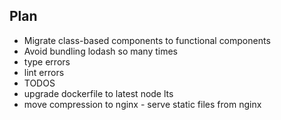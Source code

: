 ## Plan

- Migrate class-based components to functional components
- Avoid bundling lodash so many times
- type errors
- lint errors
- TODOS
- upgrade dockerfile to latest node lts
- move compression to nginx - serve static files from nginx
